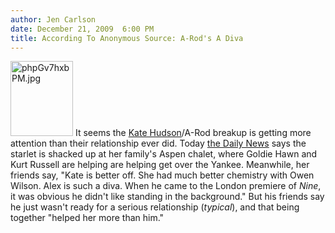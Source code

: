 ```yaml
---
author: Jen Carlson
date: December 21, 2009  6:00 PM
title: According To Anonymous Source: A-Rod's A Diva
---
```


<p><span class="mt-enclosure mt-enclosure-image" style="display: inline;"> <img alt="phpGv7hxbPM.jpg" src="https://web.archive.org/web/20110611054718im_/http://gothamist.com/phpGv7hxbPM.jpg" width="100" height="120" class="image-right"> </span>It seems the <a href="https://web.archive.org/web/20110611054718/http://gothamist.com/tags/katehudson">Kate Hudson</a>/A-Rod breakup is getting more attention than their relationship ever did. Today <a href="https://web.archive.org/web/20110611054718/http://www.nydailynews.com/gossip/2009/12/20/2009-12-20_side_dish_kate_hudsons_folks_goldie_hawn__kurt_russell_help_her_get_over_arod.html">the Daily News</a> says the starlet is shacked up at her family&apos;s Aspen chalet, where Goldie Hawn and Kurt Russell are helping are helping get over the Yankee. Meanwhile, her friends say, &quot;Kate is better off. She had much better chemistry with Owen Wilson. Alex is such a diva. When he came to the London premiere of <em>Nine</em>, it was obvious he didn&apos;t like standing in the background.&quot; But his friends say he just wasn&apos;t ready for a serious relationship (<em>typical</em>), and that being together &quot;helped her more than him.&quot;</p>